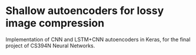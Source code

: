 # Shallow autoencoders for lossy image compression

Implementation of CNN and LSTM+CNN autoencoders in Keras, for the final project of CS394N Neural Networks.
